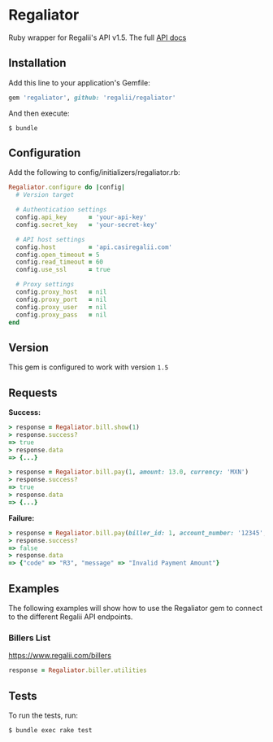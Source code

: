 # Regaliator

Ruby wrapper for Regalii's API v1.5. The full [API docs](https://www.regalii.com/api/v1)

## Installation

Add this line to your application's Gemfile:

```ruby
gem 'regaliator', github: 'regalii/regaliator'
```

And then execute:

```
$ bundle
```

## Configuration

Add the following to config/initializers/regaliator.rb:

```ruby
Regaliator.configure do |config|
  # Version target

  # Authentication settings
  config.api_key      = 'your-api-key'
  config.secret_key   = 'your-secret-key'

  # API host settings
  config.host         = 'api.casiregalii.com'
  config.open_timeout = 5
  config.read_timeout = 60
  config.use_ssl      = true

  # Proxy settings
  config.proxy_host   = nil
  config.proxy_port   = nil
  config.proxy_user   = nil
  config.proxy_pass   = nil
end
```

## Version

This gem is configured to work with version `1.5`

## Requests

**Success:**

```ruby
> response = Regaliator.bill.show(1)
> response.success?
=> true
> response.data
=> {...}
```

```ruby
> response = Regaliator.bill.pay(1, amount: 13.0, currency: 'MXN')
> response.success?
=> true
> response.data
=> {...}
```

**Failure:**

```ruby
> response = Regaliator.bill.pay(biller_id: 1, account_number: '12345', amount: 0.0, currency: 'MXN')
> response.success?
=> false
> response.data
=> {"code" => "R3", "message" => "Invalid Payment Amount"}
```

## Examples

The following examples will show how to use the Regaliator gem to connect to the different Regalii API endpoints.

### Billers List
https://www.regalii.com/billers
```ruby
response = Regaliator.biller.utilities
```

## Tests

To run the tests, run:
```
$ bundle exec rake test
```
